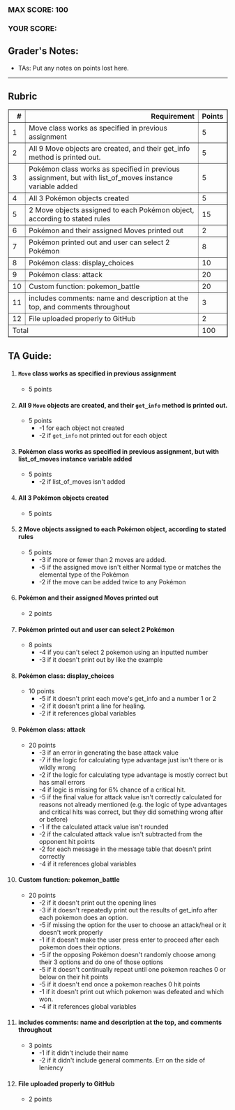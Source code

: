 ### MAX SCORE: 100
### YOUR SCORE:  
## Grader's Notes:
- TAs: Put any notes on points lost here.
---
## Rubric

<table border="1" class="dataframe">
  <thead>
    <tr style="text-align: right;">
      <th>#</th>
      <th>Requirement</th>
      <th>Points</th>
    </tr>
  </thead>
  <tbody>
    <tr>
      <td>1</td>
      <td>Move class works as specified in previous assignment</td>
      <td>5</td>
    </tr>
    <tr>
      <td>2</td>
      <td>All 9 Move objects are created, and their get_info method is printed out.</td>
      <td>5</td>
    </tr>
    <tr>
      <td>3</td>
      <td>Pokémon class works as specified in previous assignment, but with list_of_moves instance variable added</td>
      <td>5</td>
    </tr>
    <tr>
      <td>4</td>
      <td>All 3 Pokémon objects created</td>
      <td>5</td>
    </tr>
    <tr>
      <td>5</td>
      <td>2 Move objects assigned to each Pokémon object, according to stated rules</td>
      <td>15</td>
    </tr>
    <tr>
      <td>6</td>
      <td>Pokémon and their assigned Moves printed out</td>
      <td>2</td>
    </tr>
    <tr>
      <td>7</td>
      <td>Pokémon printed out and user can select 2 Pokémon</td>
      <td>8</td>
    </tr>
    <tr>
      <td>8</td>
      <td>Pokémon class: display_choices</td>
      <td>10</td>
    </tr>
    <tr>
      <td>9</td>
      <td>Pokémon class: attack</td>
      <td>20</td>
    </tr>
    <tr>
      <td>10</td>
      <td>Custom function: pokemon_battle</td>
      <td>20</td>
    </tr>
    <tr>
      <td>11</td>
      <td>includes comments: name and description at the top, and comments throughout</td>
      <td>3</td>
    </tr>
    <tr>
      <td>12</td>
      <td>File uploaded properly to GitHub</td>
      <td>2</td>
    </tr>
    <tr>
      <td colspan="2">Total</td>
      <td>100</td>
    </tr>
  </tbody>
</table>

## TA Guide:

1. #### `Move` class works as specified in previous assignment
    - 5 points

2. #### All 9 `Move` objects are created, and their `get_info` method is printed out.
    - 5 points
        - -1 for each object not created
        - -2 if `get_info` not printed out for each object
3. #### Pokémon class works as specified in previous assignment, but with list_of_moves instance variable added
    - 5 points
        - -2 if list_of_moves isn't added
4. #### All 3 Pokémon objects created
    - 5 points
5. #### 2 Move objects assigned to each Pokémon object, according to stated rules
    - 5 points
        - -3 if more or fewer than 2 moves are added.
        - -5 if the assigned move isn't either Normal type or matches the elemental type of the Pokémon
        - -2 if the move can be added twice to any Pokémon
6. #### Pokémon and their assigned Moves printed out
    - 2 points
7. #### Pokémon printed out and user can select 2 Pokémon
    - 8 points
        - -4 if you can't select 2 pokemon using an inputted number
        - -3 if it doesn't print out by like the example
8. #### Pokémon class: display_choices
    - 10 points
        - -5 if it doesn't print each move's get_info and a number 1 or 2
        - -2 if it doesn't print a line for healing.
        - -2 if it references global variables
9. #### Pokémon class: attack
    - 20 points
        - -3 if an error in generating the base attack value
        - -7 if the logic for calculating type advantage just isn't there or is wildly wrong
        - -2 if the logic for calculating type advantage is mostly correct but has small errors
        - -4 if logic is missing for 6% chance of a critical hit.
        - -5 if the final value for attack value isn't correctly calculated for reasons not already mentioned  (e.g. the logic of type advantages and critical hits was correct, but they did something wrong after or before)
        - -1 if the calculated attack value isn't rounded
        - -2 if the calculated attack value isn't subtracted from the opponent hit points
        - -2 for each message in the message table that doesn't print correctly
        - -4 if it references global variables
10. #### Custom function: pokemon_battle
    - 20 points
        - -2 if it doesn't print out the opening lines
        - -3 if it doesn't repeatedly print out the results of get_info after each pokemon does an option.
        - -5 if missing the option for the user to choose an attack/heal or it doesn't work properly
        - -1 if it doesn't make the user press enter to proceed after each pokemon does their options.
        - -5 if the opposing Pokémon doesn't randomly choose among their 3 options and do one of those options
        - -5 if it doesn't continually repeat until one pokemon reaches 0 or below on their hit points
        - -5 if it doesn't end once a pokemon reaches 0 hit points
        - -1 if it doesn't print out which pokemon was defeated and which won.
        - -4 if it references global variables

11. #### includes comments: name and description at the top, and comments throughout
    - 3 points
        - -1 if it didn't include their name
        - -2 if it didn't include general comments. Err on the side of leniency

12. #### File uploaded properly to GitHub
    - 2 points
